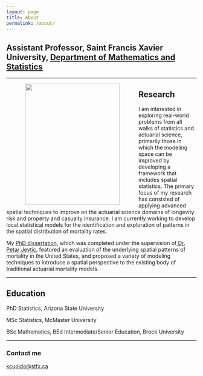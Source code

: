 ```yaml
---
layout: page
title: About
permalink: /about/
---
```



##  Assistant Professor, Saint Francis Xavier University, <a href="http://www2.mystfx.ca/math-stats/mathematics-statistics">Department of Mathematics and Statistics</a>

<hr>

<img align="left" hspace="50" src="https://cupidok.github.io/images/kc_photo.jpg" width="250" height="320" /> 

## Research
I am interested in exploring real-world problems from all walks of statistics and actuarial science, primarily those in which the modeling space can be improved by developing a framework that includes spatial statistics. The primary focus of my research has consisted of applying advanced spatial techniques to improve on the actuarial science domains of longevity risk and property and casualty insurance. I am currently working to develop local statistical models for the identification and exploration of patterns in the spatial distribution of mortality rates.

My <a href="https://search.proquest.com/openview/440a5f700b7f28d566ba6222627e6bbe/1/advanced">PhD dissertation</a>, which was completed under the supervision of<a href="https://math.asu.edu/node/2745"> Dr. Petar Jevtic</a>, featured an evaluation of the underlying spatial patterns of mortality in the United States, and proposed a variety of modeling techniques to introduce a spatial perspective to the existing body of traditional actuarial mortality models.


<hr>

## Education

PhD Statistics, Arizona State University

MSc Statistics, McMaster University

BSc Mathematics, BEd Intermediate/Senior Education, Brock University
<hr>


### Contact me

[kcupido@stfx.ca](mailto:kcupido@stfx.ca)

